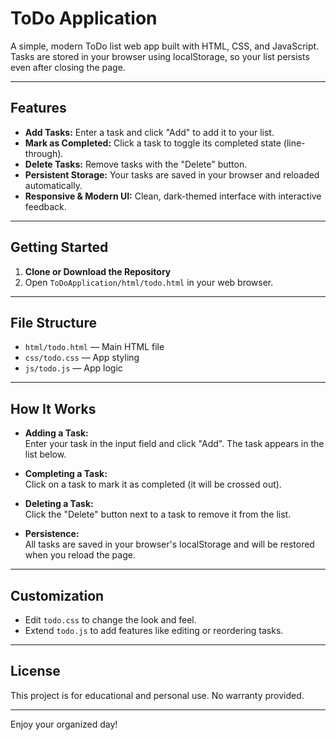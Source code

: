 # ToDo Application

A simple, modern ToDo list web app built with HTML, CSS, and JavaScript. Tasks are stored in your browser using localStorage, so your list persists even after closing the page.

---

## Features

- **Add Tasks:** Enter a task and click "Add" to add it to your list.
- **Mark as Completed:** Click a task to toggle its completed state (line-through).
- **Delete Tasks:** Remove tasks with the "Delete" button.
- **Persistent Storage:** Your tasks are saved in your browser and reloaded automatically.
- **Responsive & Modern UI:** Clean, dark-themed interface with interactive feedback.

---

## Getting Started

1. **Clone or Download the Repository**
2. Open `ToDoApplication/html/todo.html` in your web browser.

---

## File Structure

- `html/todo.html` &mdash; Main HTML file
- `css/todo.css` &mdash; App styling
- `js/todo.js` &mdash; App logic

---

## How It Works

- **Adding a Task:**  
  Enter your task in the input field and click "Add". The task appears in the list below.

- **Completing a Task:**  
  Click on a task to mark it as completed (it will be crossed out).

- **Deleting a Task:**  
  Click the "Delete" button next to a task to remove it from the list.

- **Persistence:**  
  All tasks are saved in your browser's localStorage and will be restored when you reload the page.

---

## Customization

- Edit `todo.css` to change the look and feel.
- Extend `todo.js` to add features like editing or reordering tasks.

---

## License

This project is for educational and personal use. No warranty provided.

---

Enjoy your organized day!
